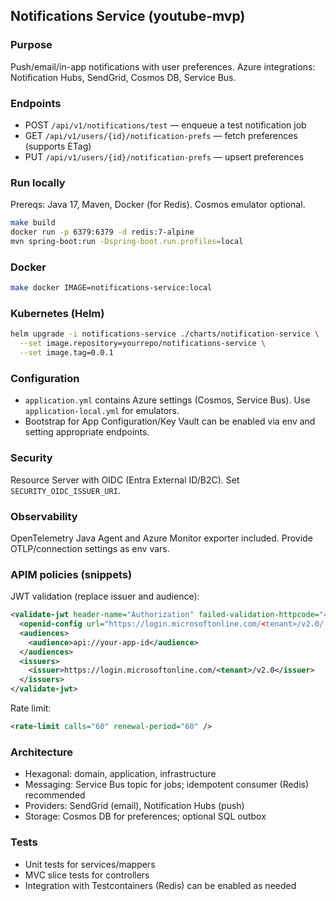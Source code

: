 ## Notifications Service (youtube-mvp)

### Purpose
Push/email/in-app notifications with user preferences. Azure integrations: Notification Hubs, SendGrid, Cosmos DB, Service Bus.

### Endpoints
- POST `/api/v1/notifications/test` — enqueue a test notification job
- GET `/api/v1/users/{id}/notification-prefs` — fetch preferences (supports ETag)
- PUT `/api/v1/users/{id}/notification-prefs` — upsert preferences

### Run locally
Prereqs: Java 17, Maven, Docker (for Redis). Cosmos emulator optional.

```bash
make build
docker run -p 6379:6379 -d redis:7-alpine
mvn spring-boot:run -Dspring-boot.run.profiles=local
```

### Docker
```bash
make docker IMAGE=notifications-service:local
```

### Kubernetes (Helm)
```bash
helm upgrade -i notifications-service ./charts/notification-service \
  --set image.repository=yourrepo/notifications-service \
  --set image.tag=0.0.1
```

### Configuration
- `application.yml` contains Azure settings (Cosmos, Service Bus). Use `application-local.yml` for emulators.
- Bootstrap for App Configuration/Key Vault can be enabled via env and setting appropriate endpoints.

### Security
Resource Server with OIDC (Entra External ID/B2C). Set `SECURITY_OIDC_ISSUER_URI`.

### Observability
OpenTelemetry Java Agent and Azure Monitor exporter included. Provide OTLP/connection settings as env vars.

### APIM policies (snippets)
JWT validation (replace issuer and audience):
```xml
<validate-jwt header-name="Authorization" failed-validation-httpcode="401" require-expiration-time="true" require-scheme="Bearer">
  <openid-config url="https://login.microsoftonline.com/<tenant>/v2.0/.well-known/openid-configuration" />
  <audiences>
    <audience>api://your-app-id</audience>
  </audiences>
  <issuers>
    <issuer>https://login.microsoftonline.com/<tenant>/v2.0</issuer>
  </issuers>
</validate-jwt>
```

Rate limit:
```xml
<rate-limit calls="60" renewal-period="60" />
```

### Architecture
- Hexagonal: domain, application, infrastructure
- Messaging: Service Bus topic for jobs; idempotent consumer (Redis) recommended
- Providers: SendGrid (email), Notification Hubs (push)
- Storage: Cosmos DB for preferences; optional SQL outbox

### Tests
- Unit tests for services/mappers
- MVC slice tests for controllers
- Integration with Testcontainers (Redis) can be enabled as needed


